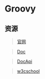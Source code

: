 # Groovy

> 

## 资源

> [官网](http://www.groovy-lang.org/)

> [Doc](http://www.groovy-lang.org/documentation.html)

> [DocApi](http://www.groovy-lang.org/api.html)

> [w3cschool](https://www.w3cschool.cn/groovy/groovy_overview.html)
